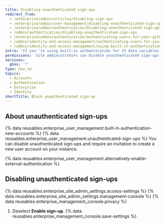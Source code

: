 ```yaml
---
title: Disabling unauthenticated sign-ups
redirect_from:
  - /enterprise/admin/articles/disabling-sign-ups
  - /enterprise/admin/user-management/disabling-unauthenticated-sign-ups
  - /enterprise/admin/authentication/disabling-unauthenticated-sign-ups
  - /admin/authentication/disabling-unauthenticated-sign-ups
  - /enterprise/admin/authentication/authenticating-users-for-your-github-enterprise-server-instance/disabling-unauthenticated-sign-ups
  - /admin/identity-and-access-management/authenticating-users-for-your-github-enterprise-server-instance/disabling-unauthenticated-sign-ups
  - /admin/identity-and-access-management/using-built-in-authentication/disabling-unauthenticated-sign-ups
intro: 'If you''re using built-in authentication for {% data variables.location.product_location %}, you can block unauthenticated people from creating new user accounts on your instance.'
permissions: 'Site administrators can disable unauthenticated sign-ups on a {% data variables.product.product_name %} instance.'
versions:
  ghes: '*'
type: how_to
topics:
  - Accounts
  - Authentication
  - Enterprise
  - Identity
shortTitle: Block unauthenticated sign-up
---
```


## About unauthenticated sign-ups

{% data reusables.enterprise_user_management.built-in-authentication-new-accounts %} {% data reusables.enterprise_user_management.unauthenticated-sign-ups %} You can disable unauthenticated sign-ups and require an invitation to create a new user account on your instance.

{% data reusables.enterprise_user_management.alternatively-enable-external-authentication %}

## Disabling unauthenticated sign-ups

{% data reusables.enterprise_site_admin_settings.access-settings %}
{% data reusables.enterprise_site_admin_settings.management-console %}
{% data reusables.enterprise_management_console.privacy %}
1. Deselect **Enable sign-up**.
{% data reusables.enterprise_management_console.save-settings %}

